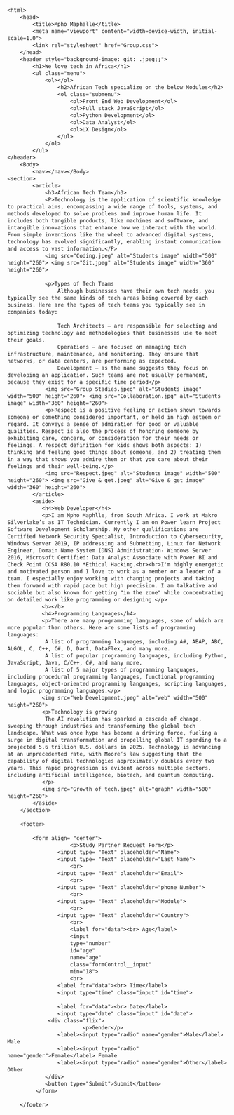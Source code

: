 <!DOCTYPE html>
    <html>
        <head>
            <title>Mpho Maphalle</title>
            <meta name="viewport" content="width=device-width, initial-scale=1.0">
            <link rel="stylesheet" href="Group.css">
        </head>
        <header style="background-image: git: .jpeg;;">
            <h1>We love tech in Africa</h1>
            <ul class="menu">
                <ol></ol>
                    <h2>African Tech specialize on the below Modules</h2>
                    <ol class="submenu">
                        <ol>Front End Web Development</ol>
                        <ol>Full stack JavaScript</ol>
                        <ol>Python Development</ol>
                        <ol>Data Analyst</ol>
                        <ol>UX Design</ol>
                    </ul>
                </ol>
            </ul>
    </header>
        <Body>
            <nav></nav></Body>
    <section>
            <article>
                <h3>African Tech Team</h3>
                <P>Technology is the application of scientific knowledge to practical aims, encompassing a wide range of tools, systems, and methods developed to solve problems and improve human life. It includes both tangible products, like machines and software, and intangible innovations that enhance how we interact with the world. From simple inventions like the wheel to advanced digital systems, technology has evolved significantly, enabling instant communication and access to vast information.</P>
                <img src="Coding.jpeg" alt="Students image" width="500" height="260"> <img src="Git.jpeg" alt="Students image" width="360" height="260">

                <p>Types of Tech Teams
                    Although businesses have their own tech needs, you typically see the same kinds of tech areas being covered by each business. Here are the types of tech teams you typically see in companies today:
                    
                    Tech Architects — are responsible for selecting and optimizing technology and methodologies that businesses use to meet their goals.
                    Operations — are focused on managing tech infrastructure, maintenance, and monitoring. They ensure that networks, or data centers, are performing as expected.
                    Development — as the name suggests they focus on developing an application. Such teams are not usually permanent, because they exist for a specific time period</p>
                <img src="Group Stadies.jpeg" alt="Students image" width="500" height="260"> <img src="Collaboration.jpg" alt="Students image" width="360" height="260">
                <p>Respect is a positive feeling or action shown towards someone or something considered important, or held in high esteem or regard. It conveys a sense of admiration for good or valuable qualities. Respect is also the process of honoring someone by exhibiting care, concern, or consideration for their needs or feelings. A respect definition for kids shows both aspects: 1) thinking and feeling good things about someone, and 2) treating them in a way that shows you admire them or that you care about their feelings and their well-being.</p>
                <img src="Respect.jpeg" alt="Students image" width="500" height="260"> <img src="Give & get.jpeg" alt="Give & get image" width="360" height="260">
            </article>
            <aside>
               <h4>Web Developer</h4>
               <p>I am Mpho Maphlle, from South Africa. I work at Makro Silverlake’s as IT Technician. Currently I am on Power learn Project Software Development Scholarship. My other qualifications are Certified Network Security Specialist, Introduction to Cybersecurity, Windows Server 2019, IP addressing and Subnetting, Linux for Network Engineer, Domain Name System (DNS) Administration- Windows Server 2016, Microsoft Certified: Data Analyst Associate with Power BI and Check Point CCSA R80.10 *Ethical Hacking.<br><br>I'm highly energetic and motivated person and I love to work as a member or a leader of a team. I especially enjoy working with changing projects and taking them forward with rapid pace but high precision. I am talkative and sociable but also known for getting "in the zone" while concentrating on detailed work like programming or designing.</p>
               <b></b>
               <h4>Programming Languages</h4>
               <p>There are many programming languages, some of which are more popular than others. Here are some lists of programming languages:
                A list of programming languages, including A#, ABAP, ABC, ALGOL, C, C++, C#, D, Dart, DataFlex, and many more.
                A list of popular programming languages, including Python, JavaScript, Java, C/C++, C#, and many more.
                A list of 5 major types of programming languages, including procedural programming languages, functional programming languages, object-oriented programming languages, scripting languages, and logic programming languages.</p>
               <img src="Web Development.jpeg" alt="web" width="500" height="260">
               <p>Technology is growing
                The AI revolution has sparked a cascade of change, sweeping through industries and transforming the global tech landscape. What was once hype has become a driving force, fueling a surge in digital transformation and propelling global IT spending to a projected 5.6 trillion U.S. dollars in 2025. Technology is advancing at an unprecedented rate, with Moore’s law suggesting that the capability of digital technologies approximately doubles every two years. This rapid progression is evident across multiple sectors, including artificial intelligence, biotech, and quantum computing.
               </p>
               <img src="Growth of tech.jpeg" alt="graph" width="500" height="260">
            </aside>
        </section>
        
        <footer>
           
            <form align= "center">
                        <p>Study Partner Request Form</p>
                    <input type= "Text" placeholder="Name">
                    <input type= "Text" placeholder="Last Name">
                        <br>
                    <input type= "Text" placeholder="Email">
                        <br>
                    <input type= "Text" placeholder="phone Number">
                        <br>
                    <input type= "Text" placeholder="Module">
                        <br>
                    <input type= "Text" placeholder="Country">
                        <br>
                        <label for="data"><br> Age</label>
                        <input 
                        type="number"
                        id="age"
                        name="age"
                        class="formControl__input" 
                        min="18">
                        <br>
                    <label for="data"><br> Time</label>
                    <input type="time" class="input" id="time">
                    
                    <label for="data"><br> Date</label>
                    <input type="date" class="input" id="date">
                 <div class="flix">
                            <p>Gender</p>
                    <label><input type="radio" name="gender">Male</label> Male
                    <label><input type="radio" name="gender">Female</label> Female
                    <label><input type="radio" name="gender">Other</label> Other
                </div>
                <button type="Submit">Submit</button>
             </form>
    
        </footer>
        
